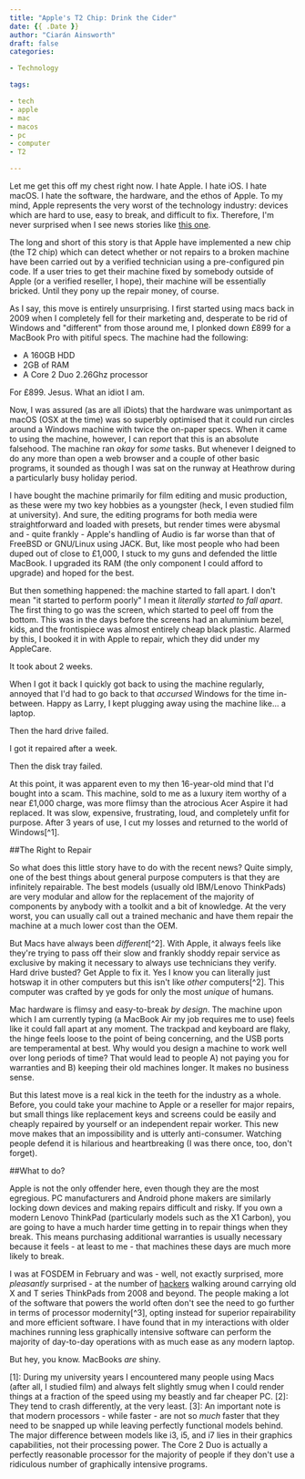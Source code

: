 ```yaml
---
title: "Apple's T2 Chip: Drink the Cider"
date: {{ .Date }}
author: "Ciarán Ainsworth"
draft: false
categories:

- Technology

tags:

- tech
- apple
- mac
- macos
- pc
- computer
- T2

---
```


Let me get this off my chest right now. I hate Apple. I hate iOS. I hate macOS. I hate the software, the hardware, and the ethos of Apple. To my mind, Apple represents the very worst of the technology industry: devices which are hard to use, easy to break, and difficult to fix. Therefore, I'm never surprised when I see news stories like [this one](https://motherboard.vice.com/en_us/article/yw9qk7/macbook-pro-software-locks-prevent-independent-repair).

The long and short of this story is that Apple have implemented a new chip (the T2 chip) which can detect whether or not repairs to a broken machine have been carried out by a verified technician using a pre-configured pin code. If a user tries to get their machine fixed by somebody outside of Apple (or a verified reseller, I hope), their machine will be essentially bricked. Until they pony up the repair money, of course.

As I say, this move is entirely unsurprising. I first started using macs back in 2009 when I completely fell for their marketing and, desperate to be rid of Windows and "different" from those around me, I plonked down £899 for a MacBook Pro with pitiful specs. The machine had the following:

* A 160GB HDD
* 2GB of RAM
* A Core 2 Duo 2.26Ghz processor

For £899. Jesus. What an idiot I am.

Now, I was assured (as are all iDiots) that the hardware was unimportant as macOS (OSX at the time) was so superbly optimised that it could run circles around a Windows machine with twice the on-paper specs. When it came to using the machine, however, I can report that this is an absolute falsehood. The machine ran *okay* for *some* tasks. But whenever I deigned to do any more than open a web browser and a couple of other basic programs, it sounded as though I was sat on the runway at Heathrow during a particularly busy holiday period.

I have bought the machine primarily for film editing and music production, as these were my two key hobbies as a youngster (heck, I even studied film at university). And sure, the editing programs for both media were straightforward and loaded with presets, but render times were abysmal and - quite frankly - Apple's handling of Audio is far worse than that of FreeBSD or GNU/Linux using JACK. But, like most people who had been duped out of close to £1,000, I stuck to my guns and defended the little MacBook. I upgraded its RAM (the only component I could afford to upgrade) and hoped for the best.

But then something happened: the machine started to fall apart. I don't mean "it started to perform poorly" I mean it *literally started to fall apart*. The first thing to go was the screen, which started to peel off from the bottom. This was in the days before the screens had an aluminium bezel, kids, and the frontispiece was almost entirely cheap black plastic. Alarmed by this, I booked it in with Apple to repair, which they did under my AppleCare.

It took about 2 weeks.

When I got it back I quickly got back to using the machine regularly, annoyed that I'd had to go back to that *accursed* Windows for the time in-between. Happy as Larry, I kept plugging away using the machine like... a laptop.

Then the hard drive failed.

I got it repaired after a week.

Then the disk tray failed.

At this point, it was apparent even to my then 16-year-old mind that I'd bought into a scam. This machine, sold to me as a luxury item worthy of a near £1,000 charge, was more flimsy than the atrocious Acer Aspire it had replaced. It was slow, expensive, frustrating, loud, and completely unfit for purpose. After 3 years of use, I cut my losses and returned to the world of Windows[^1].

##The Right to Repair

So what does this little story have to do with the recent news? Quite simply, one of the best things about general purpose computers is that they are infinitely repairable. The best models (usually old IBM/Lenovo ThinkPads) are very modular and allow for the replacement of the majority of components by anybody with a toolkit and a bit of knowledge. At the very worst, you can usually call out a trained mechanic and have them repair the machine at a much lower cost than the OEM.

But Macs have always been *different*[^2]. With Apple, it always feels like they're trying to pass off their slow and frankly shoddy repair service as exclusive by making it necessary to always use technicians they verify. Hard drive busted? Get Apple to fix it. Yes I know you can literally just hotswap it in other computers but this isn't like *other* computers[^2]. This computer was crafted by ye gods for only the most *unique* of humans.

Mac hardware is flimsy and easy-to-break *by design*. The machine upon which I am currently typing (a MacBook Air my job requires me to use) feels like it could fall apart at any moment. The trackpad and keyboard are flaky, the hinge feels loose to the point of being concerning, and the USB ports are temperamental at best. Why would you design a machine to work well over long periods of time? That would lead to people A) not paying you for warranties and B) keeping their old machines longer. It makes no business sense.

But this latest move is a real kick in the teeth for the industry as a whole. Before, you could take your machine to Apple or a reseller for major repairs, but small things like replacement keys and screens could be easily and cheaply repaired by yourself or an independent repair worker. This new move makes that an impossibility and is utterly anti-consumer. Watching people defend it is hilarious and heartbreaking (I was there once, too, don't forget).

##What to do?

Apple is not the only offender here, even though they are the most egregious. PC manufacturers and Android phone makers are similarly locking down devices and making repairs difficult and risky. If you own a modern Lenovo ThinkPad (particularly models such as the X1 Carbon), you are going to have a much harder time getting in to repair things when they break. This means purchasing additional warranties is usually necessary because it feels - at least to me - that machines these days are much more likely to break.

I was at FOSDEM in February and was - well, not exactly surprised, more *pleasantly* surprised - at the number of [hackers](https://stallman.org/articles/on-hacking.html) walking around carrying old X and T series ThinkPads from 2008 and beyond. The people making a lot of the software that powers the world often don't see the need to go further in terms of processor modernity[^3], opting instead for superior repairability and more efficient software. I have found that in my interactions with older machines running less graphically intensive software can perform the majority of day-to-day operations with as much ease as any modern laptop.

But hey, you know. MacBooks *are* shiny.

[1]: During my university years I encountered many people using Macs (after all, I studied film) and always felt slightly smug when I could render things at a fraction of the speed using my beastly and far cheaper PC.
[2]: They tend to crash differently, at the very least.
[3]: An important note is that modern processors - while faster - are not so *much* faster that they need to be snapped up while leaving perfectly functional models behind. The major difference between models like i3, i5, and i7 lies in their graphics capabilities, not their processing power. The Core 2 Duo is actually a perfectly reasonable processor for the majority of people if they don't use a ridiculous number of graphically intensive programs.
